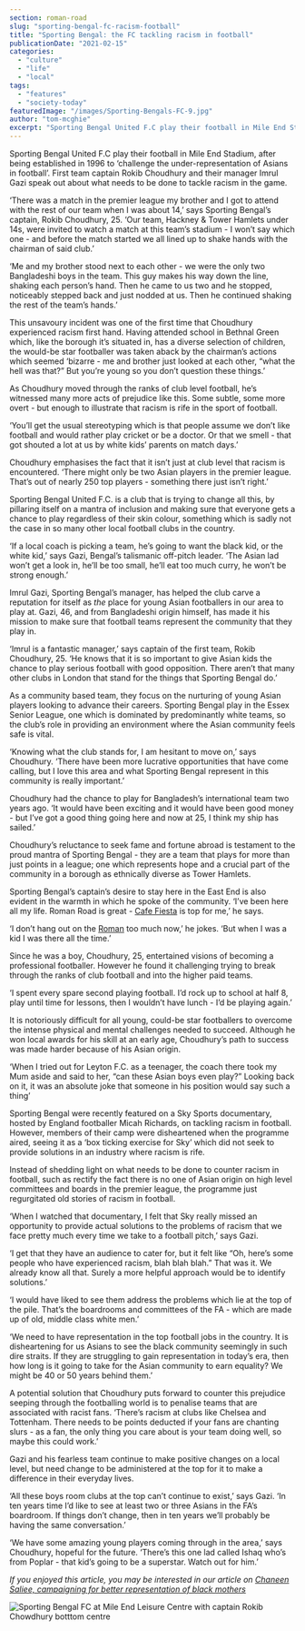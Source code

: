 ```yaml
---
section: roman-road
slug: "sporting-bengal-fc-racism-football"
title: "Sporting Bengal: the FC tackling racism in football"
publicationDate: "2021-02-15"
categories: 
  - "culture"
  - "life"
  - "local"
tags: 
  - "features"
  - "society-today"
featuredImage: "/images/Sporting-Bengals-FC-9.jpg"
author: "tom-mcghie"
excerpt: "Sporting Bengal United F.C play their football in Mile End Stadium, after being established in 1996 to ‘challenge the underrepresentation of Asians in football’. Team captain Rokib Choudhury and their manager Imrul Gazi speak out about what needs to be done to tackle racism in the game."
---
```


Sporting Bengal United F.C play their football in Mile End Stadium, after being established in 1996 to ‘challenge the under-representation of Asians in football’. First team captain Rokib Choudhury and their manager Imrul Gazi speak out about what needs to be done to tackle racism in the game.

‘There was a match in the premier league my brother and I got to attend with the rest of our team when I was about 14,’ says Sporting Bengal’s captain, Rokib Choudhury, 25. ‘Our team, Hackney & Tower Hamlets under 14s, were invited to watch a match at this team’s stadium - I won’t say which one - and before the match started we all lined up to shake hands with the chairman of said club.’

‘Me and my brother stood next to each other - we were the only two Bangladeshi boys in the team. This guy makes his way down the line, shaking each person’s hand. Then he came to us two and he stopped, noticeably stepped back and just nodded at us. Then he continued shaking the rest of the team’s hands.’

This unsavoury incident was one of the first time that Choudhury experienced racism first hand. Having attended school in Bethnal Green which, like the borough it’s situated in, has a diverse selection of children, the would-be star footballer was taken aback by the chairman’s actions which seemed ‘bizarre - me and brother just looked at each other, “what the hell was that?” But you’re young so you don’t question these things.’ 

As Choudhury moved through the ranks of club level football, he’s witnessed many more acts of prejudice like this. Some subtle, some more overt - but enough to illustrate that racism is rife in the sport of football. 

‘You’ll get the usual stereotyping which is that people assume we don’t like football and would rather play cricket or be a doctor. Or that we smell - that got shouted a lot at us by white kids’ parents on match days.’ 

Choudhury emphasises the fact that it isn’t just at club level that racism is encountered. ‘There might only be two Asian players in the premier league. That’s out of nearly 250 top players - something there just isn’t right.’

Sporting Bengal United F.C. is a club that is trying to change all this, by pillaring itself on a mantra of inclusion and making sure that everyone gets a chance to play regardless of their skin colour, something which is sadly not the case in so many other local football clubs in the country.

‘If a local coach is picking a team, he’s going to want the black kid, or the white kid,’ says Gazi, Bengal’s talismanic off-pitch leader. ‘The Asian lad won’t get a look in, he’ll be too small, he’ll eat too much curry, he won’t be strong enough.’ 

Imrul Gazi, Sporting Bengal’s manager, has helped the club carve a reputation for itself as _the_ place for young Asian footballers in our area to play at. Gazi, 46, and from Bangladeshi origin himself, has made it his mission to make sure that football teams represent the community that they play in. 

‘Imrul is a fantastic manager,’ says captain of the first team, Rokib Choudhury, 25. ‘He knows that it is so important to give Asian kids the chance to play serious football with good opposition. There aren’t that many other clubs in London that stand for the things that Sporting Bengal do.’ 

As a community based team, they focus on the nurturing of young Asian players looking to advance their careers. Sporting Bengal play in the Essex Senior League, one which is dominated by predominantly white teams, so the club’s role in providing an environment where the Asian community feels safe is vital.

‘Knowing what the club stands for, I am hesitant to move on,’ says Choudhury. ‘There have been more lucrative opportunities that have come calling, but I love this area and what Sporting Bengal represent in this community is really important.’ 

Choudhury had the chance to play for Bangladesh’s international team two years ago. ‘It would have been exciting and it would have been good money - but I’ve got a good thing going here and now at 25, I think my ship has sailed.’

Choudhury’s reluctance to seek fame and fortune abroad is testament to the proud mantra of Sporting Bengal - they are a team that plays for more than just points in a league; one which represents hope and a crucial part of the community in a borough as ethnically diverse as Tower Hamlets.

Sporting Bengal’s captain’s desire to stay here in the East End is also evident in the warmth in which he spoke of the community. ‘I’ve been here all my life. Roman Road is great - [Cafe Fiesta](https://romanroadlondon.com/fiesta-cafe-sean-oconnor-photoessay/) is top for me,’ he says. 

‘I don’t hang out on the [Roman](https://romanroadlondon.com/best-things-to-do-on-roman-road-market/) too much now,’ he jokes. ‘But when I was a kid I was there all the time.’

Since he was a boy, Choudhury, 25, entertained visions of becoming a professional footballer. However he found it challenging trying to break through the ranks of club football and into the higher paid teams. 

‘I spent every spare second playing football. I’d rock up to school at half 8, play until time for lessons, then I wouldn’t have lunch - I’d be playing again.’ 

It is notoriously difficult for all young, could-be star footballers to overcome the intense physical and mental challenges needed to succeed. Although he won local awards for his skill at an early age, Choudhury’s path to success was made harder because of his Asian origin.

‘When I tried out for Leyton F.C. as a teenager, the coach there took my Mum aside and said to her, “can these Asian boys even play?” Looking back on it, it was an absolute joke that someone in his position would say such a thing’

Sporting Bengal were recently featured on a Sky Sports documentary, hosted by England footballer Micah Richards, on tackling racism in football. However, members of their camp were disheartened when the programme aired, seeing it as a ‘box ticking exercise for Sky’ which did not seek to provide solutions in an industry where racism is rife.

Instead of shedding light on what needs to be done to counter racism in football, such as rectify the fact there is no one of Asian origin on high level committees and boards in the premier league, the programme just regurgitated old stories of racism in football. 

‘When I watched that documentary, I felt that Sky really missed an opportunity to provide actual solutions to the problems of racism that we face pretty much every time we take to a football pitch,’ says Gazi. 

‘I get that they have an audience to cater for, but it felt like “Oh, here’s some people who have experienced racism, blah blah blah.” That was it. We already know all that. Surely a more helpful approach would be to identify solutions.’

‘I would have liked to see them address the problems which lie at the top of the pile. That’s the boardrooms and committees of the FA - which are made up of old, middle class white men.’

‘We need to have representation in the top football jobs in the country. It is disheartening for us Asians to see the black community seemingly in such dire straits. If they are struggling to gain representation in today’s era, then how long is it going to take for the Asian community to earn equality? We might be 40 or 50 years behind them.’

A potential solution that Choudhury puts forward to counter this prejudice seeping through the footballing world is to penalise teams that are associated with racist fans. ‘There’s racism at clubs like Chelsea and Tottenham. There needs to be points deducted if your fans are chanting slurs - as a fan, the only thing you care about is your team doing well, so maybe this could work.’ 

Gazi and his fearless team continue to make positive changes on a local level, but need change to be administered at the top for it to make a difference in their everyday lives. 

‘All these boys room clubs at the top can’t continue to exist,’ says Gazi. ‘In ten years time I’d like to see at least two or three Asians in the FA’s boardroom. If things don’t change, then in ten years we’ll probably be having the same conversation.’ 

‘We have some amazing young players coming through in the area,’ says Choudhury, hopeful for the future. ‘There’s this one lad called Ishaq who’s from Poplar - that kid’s going to be a superstar. Watch out for him.’ 

_If you enjoyed this article, you may be interested in our article on [Chaneen Saliee, campaigning for better representation of black mothers](https://romanroadlondon.com/chaneen-saliee-mum-influencer/)_

![Sporting Bengal FC at Mile End Leisure Centre with captain Rokib Chowdhury botttom centre](/images/Sporting-Bengals-FC-7-1024x683.jpg)
